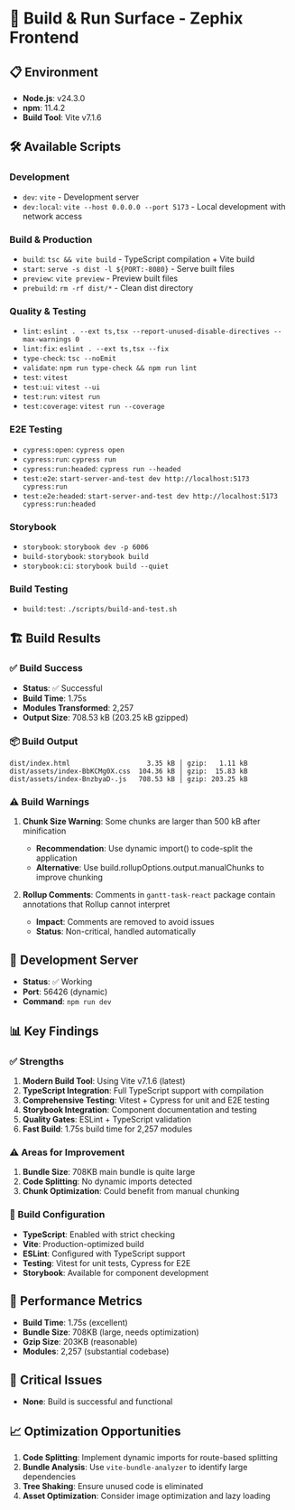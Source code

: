 # 🔨 Build & Run Surface - Zephix Frontend

## 📋 Environment
- **Node.js**: v24.3.0
- **npm**: 11.4.2
- **Build Tool**: Vite v7.1.6

## 🛠️ Available Scripts

### Development
- `dev`: `vite` - Development server
- `dev:local`: `vite --host 0.0.0.0 --port 5173` - Local development with network access

### Build & Production
- `build`: `tsc && vite build` - TypeScript compilation + Vite build
- `start`: `serve -s dist -l ${PORT:-8080}` - Serve built files
- `preview`: `vite preview` - Preview built files
- `prebuild`: `rm -rf dist/*` - Clean dist directory

### Quality & Testing
- `lint`: `eslint . --ext ts,tsx --report-unused-disable-directives --max-warnings 0`
- `lint:fix`: `eslint . --ext ts,tsx --fix`
- `type-check`: `tsc --noEmit`
- `validate`: `npm run type-check && npm run lint`
- `test`: `vitest`
- `test:ui`: `vitest --ui`
- `test:run`: `vitest run`
- `test:coverage`: `vitest run --coverage`

### E2E Testing
- `cypress:open`: `cypress open`
- `cypress:run`: `cypress run`
- `cypress:run:headed`: `cypress run --headed`
- `test:e2e`: `start-server-and-test dev http://localhost:5173 cypress:run`
- `test:e2e:headed`: `start-server-and-test dev http://localhost:5173 cypress:run:headed`

### Storybook
- `storybook`: `storybook dev -p 6006`
- `build-storybook`: `storybook build`
- `storybook:ci`: `storybook build --quiet`

### Build Testing
- `build:test`: `./scripts/build-and-test.sh`

## 🏗️ Build Results

### ✅ Build Success
- **Status**: ✅ Successful
- **Build Time**: 1.75s
- **Modules Transformed**: 2,257
- **Output Size**: 708.53 kB (203.25 kB gzipped)

### 📦 Build Output
```
dist/index.html                   3.35 kB │ gzip:   1.11 kB
dist/assets/index-BbKCMg0X.css  104.36 kB │ gzip:  15.83 kB
dist/assets/index-BnzbyaD-.js   708.53 kB │ gzip: 203.25 kB
```

### ⚠️ Build Warnings
1. **Chunk Size Warning**: Some chunks are larger than 500 kB after minification
   - **Recommendation**: Use dynamic import() to code-split the application
   - **Alternative**: Use build.rollupOptions.output.manualChunks to improve chunking

2. **Rollup Comments**: Comments in `gantt-task-react` package contain annotations that Rollup cannot interpret
   - **Impact**: Comments are removed to avoid issues
   - **Status**: Non-critical, handled automatically

## 🚀 Development Server
- **Status**: ✅ Working
- **Port**: 56426 (dynamic)
- **Command**: `npm run dev`

## 📊 Key Findings

### ✅ Strengths
1. **Modern Build Tool**: Using Vite v7.1.6 (latest)
2. **TypeScript Integration**: Full TypeScript support with compilation
3. **Comprehensive Testing**: Vitest + Cypress for unit and E2E testing
4. **Storybook Integration**: Component documentation and testing
5. **Quality Gates**: ESLint + TypeScript validation
6. **Fast Build**: 1.75s build time for 2,257 modules

### ⚠️ Areas for Improvement
1. **Bundle Size**: 708KB main bundle is quite large
2. **Code Splitting**: No dynamic imports detected
3. **Chunk Optimization**: Could benefit from manual chunking

### 🔧 Build Configuration
- **TypeScript**: Enabled with strict checking
- **Vite**: Production-optimized build
- **ESLint**: Configured with TypeScript support
- **Testing**: Vitest for unit tests, Cypress for E2E
- **Storybook**: Available for component development

## 🎯 Performance Metrics
- **Build Time**: 1.75s (excellent)
- **Bundle Size**: 708KB (large, needs optimization)
- **Gzip Size**: 203KB (reasonable)
- **Modules**: 2,257 (substantial codebase)

## 🚨 Critical Issues
- **None**: Build is successful and functional

## 📈 Optimization Opportunities
1. **Code Splitting**: Implement dynamic imports for route-based splitting
2. **Bundle Analysis**: Use `vite-bundle-analyzer` to identify large dependencies
3. **Tree Shaking**: Ensure unused code is eliminated
4. **Asset Optimization**: Consider image optimization and lazy loading
